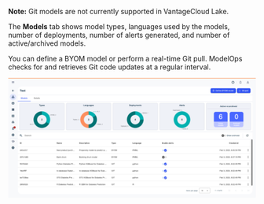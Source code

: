 **Note:** Git models are not currently supported in VantageCloud Lake.

The **Models** tab shows model types, languages used by the models, number of deployments, number of alerts generated, and number of active/archived models.

You can define a BYOM model or perform a real-time Git pull. ModelOps checks for and retrieves Git code updates at a regular interval.

![ModelOps - Models tab](Images/fgt1739114155978.png)

